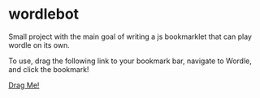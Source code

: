 # wordlebot
Small project with the main goal of writing a js bookmarklet that can play wordle on its own.

To use, drag the following link to your bookmark bar, navigate to Wordle, and click the bookmark!

[Drag Me!](javascript:(function()%7Bfunction%20callback()%7Bfunction%20e()%7B%7Dvar%20t%3Ddocument.createElement(%22script%22)%3Bt.addEventListener%3Ft.addEventListener(%22load%22%2Ce%2C!1)%3At.readyState%26%26(t.onreadystatechange%3De)%2Ct.src%3D%22https%3A%2F%2Fdavidthehat.github.io%2Fwordlebot%2Fdocs%2Ffile.js%22%2Cdocument.body.appendChild(t)%7Dvar%20s%3Ddocument.createElement(%22script%22)%3Bs.addEventListener%3Fs.addEventListener(%22load%22%2Ccallback%2C!1)%3As.readyState%26%26(s.onreadystatechange%3Dcallback)%2Cs.src%3D%22https%3A%2F%2Fcdn.jsdelivr.net%2Fnpm%2Faxios%2Fdist%2Faxios.min.js%22%2Cdocument.body.appendChild(s)%3B%7D)())

